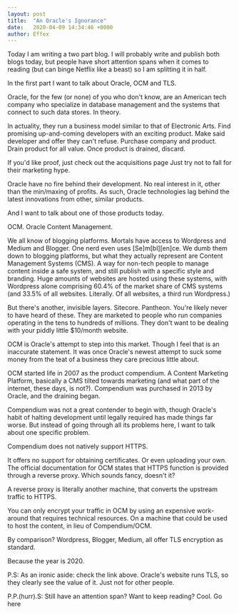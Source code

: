 ```yaml
---
layout: post
title:  "An Oracle's Ignorance"
date:   2020-04-09 14:34:46 +0000
author: Effex
---
```


Today I am writing a two part blog. I will probably write and publish both blogs today, but people have short attention spans when it comes to reading (but can binge Netflix like a beast) so I am splitting it in half.

In the first part I want to talk about Oracle, OCM and TLS.

Oracle, for the few (or none) of you who don't know, are an American tech company who specialize in database management and the systems that connect to such data stores. In theory.

In actuality, they run a business model similar to that of Electronic Arts. Find promising up-and-coming developers with an exciting product. Make said developer and offer they can't refuse. Purchase company and product. Drain product for all value. Once product is drained, discard.

If you'd like proof, just check out the acquisitions page Just try not to fall for their marketing hype.

Oracle have no fire behind their development. No real interest in it, other than the min/maxing of profits. As such, Oracle technologies lag behind the latest innovations from other, similar products.

And I want to talk about one of those products today.

OCM. Oracle Content Management.

We all know of blogging platforms. Mortals have access to Wordpress and Medium and Blogger. One nerd even uses [Se]m[bl][en]ce. We dumb them down to blogging platforms, but what they actually represent are Content Management Systems (CMS). A way for non-tech people to manage content inside a safe system, and still publish with a specific style and branding. Huge amounts of websites are hosted using these systems, with Wordpress alone comprising 60.4% of the market share of CMS systems (and 33.5% of all websites. Literally. Of all websites, a third run Wordpress.)

But there's another, invisible layers. Sitecore. Pantheon. You're likely never to have heard of these. They are marketed to people who run companies operating in the tens to hundreds of millions. They don't want to be dealing with your piddly little $10/month website.

OCM is Oracle's attempt to step into this market. Though I feel that is an inaccurate statement. It was once Oracle's newest attempt to suck some money from the teat of a business they care precious little about.

OCM started life in 2007 as the product compendium. A Content Marketing Platform, basically a CMS tilted towards marketing (and what part of the internet, these days, is not?). Compendium was purchased in 2013 by Oracle, and the draining began.

Compendium was not a great contender to begin with, though Oracle's habit of halting development until legally required has made things far worse. But instead of going through all its problems here, I want to talk about one specific problem.

Compendium does not natively support HTTPS.

It offers no support for obtaining certificates. Or even uploading your own. The official documentation for OCM states that HTTPS function is provided through a reverse proxy. Which sounds fancy, doesn't it?

A reverse proxy is literally another machine, that converts the upstream traffic to HTTPS.

You can only encrypt your traffic in OCM by using an expensive work-around that requires technical resources. On a machine that could be used to host the content, in lieu of Compendium/OCM.

By comparison? Wordpress, Blogger, Medium, all offer TLS encryption as standard.

Because the year is 2020.

P.S: As an ironic aside: check the link above. Oracle's website runs TLS, so they clearly see the value of it. Just not for other people.

P.P.(hurr).S: Still have an attention span? Want to keep reading? Cool. Go here
